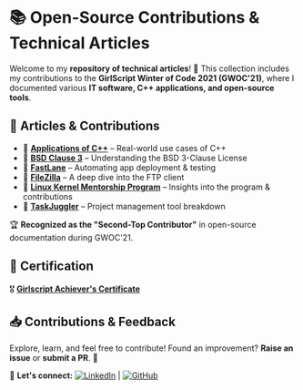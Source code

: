 # 📚 Open-Source Contributions & Technical Articles  

Welcome to my **repository of technical articles**! 🚀 This collection includes my contributions to the **GirlScript Winter of Code 2021 (GWOC'21)**, where I documented various **IT software, C++ applications, and open-source tools**.  

## 📌 Articles & Contributions  
- 📖 **[Applications of C++](Applications%20of%20C++.md)** – Real-world use cases of C++  
- 📖 **[BSD Clause 3](BSD%20Clause%203.md)** – Understanding the BSD 3-Clause License  
- 📖 **[FastLane](FastLane.md)** – Automating app deployment & testing  
- 📖 **[FileZilla](FileZilla.md)** – A deep dive into the FTP client  
- 📖 **[Linux Kernel Mentorship Program](Linux%20Kernel%20Mentorship%20Program.md)** – Insights into the program & contributions  
- 📖 **[TaskJuggler](TaskJuggler.md)** – Project management tool breakdown  

🏆 **Recognized as the "Second-Top Contributor"** in open-source documentation during GWOC'21.  

## 📜 Certification  
🎖 **[Girlscript Achiever's Certificate](Girlscript_Achiever's_Certificate.pdf)**  

## 📥 Contributions & Feedback  
Explore, learn, and feel free to contribute! Found an improvement? **Raise an issue** or **submit a PR**. 🚀  

📩 **Let's connect:** [![LinkedIn](https://img.shields.io/badge/LinkedIn-Profile-blue)](https://linkedin.com/in/raghavgupta30/) | [![GitHub](https://img.shields.io/badge/GitHub-Profile-black)](https://github.com/RaghavvGupta)  
